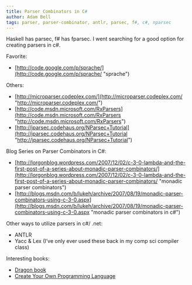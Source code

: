 ```yaml
---
title: Parser Combinators in C#
author: Adam Bell
tags: parser, parser-combinator, antlr, parsec, f#, c#, nparsec
---
```

Haskell has parsec, f# has fparsec. I went searching for a good option for creating parsers in c#.
<!--more-->

Favorite:

* [http://code.google.com/p/sprache/](http://code.google.com/p/sprache/ "sprache")

Others:

* [http://microparser.codeplex.com/](http://microparser.codeplex.com/ "http://microparser.codeplex.com/")
* [http://code.msdn.microsoft.com/RxParsers](http://code.msdn.microsoft.com/RxParsers "http://code.msdn.microsoft.com/RxParsers")
* [http://jparsec.codehaus.org/NParsec+Tutorial](http://jparsec.codehaus.org/NParsec+Tutorial "http://jparsec.codehaus.org/NParsec+Tutorial")

Blog Series on Parser Combinators in C#:

* [http://lorgonblog.wordpress.com/2007/12/02/c-3-0-lambda-and-the-first-post-of-a-series-about-monadic-parser-combinators/](http://lorgonblog.wordpress.com/2007/12/02/c-3-0-lambda-and-the-first-post-of-a-series-about-monadic-parser-combinators/ "monadic parser combinators")
* [http://blogs.msdn.com/b/lukeh/archive/2007/08/19/monadic-parser-combinators-using-c-3-0.aspx](http://blogs.msdn.com/b/lukeh/archive/2007/08/19/monadic-parser-combinators-using-c-3-0.aspx "monadic parser combinators in c#")

Other ways to utilize parsers in c#/ .net:

* ANTLR
* Yacc & Lex (I’ve only ever used these back in my comp sci compiler class)

Interesting books:

* [Dragon book](http://en.wikipedia.org/wiki/Dragon_Book_%28computer_science%29)
* [Create Your Own Programming Language](http://createyourproglang.com/)
